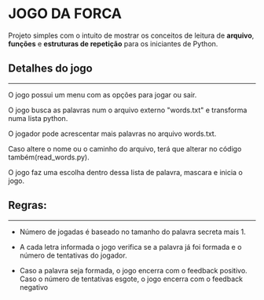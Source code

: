 # JOGO DA FORCA


Projeto simples com o intuito de mostrar os conceitos de leitura de **arquivo**, **funções** e **estruturas de repetição** para os iniciantes de Python.


## Detalhes do jogo
---------------

O jogo possui um menu com as opções para jogar ou sair.

O jogo busca as palavras num o arquivo externo "words.txt" e transforma numa lista python.

O jogador pode acrescentar mais palavras no arquivo words.txt. 

Caso altere o nome ou o caminho do arquivo, terá que alterar no código também(read_words.py).

O jogo faz uma escolha dentro dessa lista de palavra, mascara e inicia o jogo.


## Regras:
---------------

* Número de jogadas é baseado no tamanho do palavra secreta mais 1.

* A cada letra informada o jogo verifica se a palavra já foi formada e o número de tentativas do jogador. 

* Caso a palavra seja formada, o jogo  encerra com o feedback positivo.<br>Caso o número de tentativas esgote, o jogo encerra com o feedback negativo 
